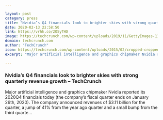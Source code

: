```yaml
---

layout: post
category: press
title: "Nvidia’s Q4 financials look to brighter skies with strong quarterly revenue growth"
date: 2020-02-13 22:58:50
link: https://vrhk.co/2OSyTHD
image: https://techcrunch.com/wp-content/uploads/2019/11/GettyImages-1177538069.jpg?w=600
domain: techcrunch.com
author: "TechCrunch"
icon: https://techcrunch.com/wp-content/uploads/2015/02/cropped-cropped-favicon-gradient.png?w=180
excerpt: "Major artificial intelligence and graphics chipmaker Nvidia reported its 2020Q4 financials today (the company’s fiscal quarter ends on January 26th, 2020). The company announced revenues of $3.11 billion for the quarter, a jump of 41% from the year ago quarter and a small bump from the third quarte…"

---
```


### Nvidia’s Q4 financials look to brighter skies with strong quarterly revenue growth – TechCrunch

Major artificial intelligence and graphics chipmaker Nvidia reported its 2020Q4 financials today (the company’s fiscal quarter ends on January 26th, 2020). The company announced revenues of $3.11 billion for the quarter, a jump of 41% from the year ago quarter and a small bump from the third quarte…